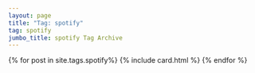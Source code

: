 ```yaml
---
layout: page
title: "Tag: spotify"
tag: spotify
jumbo_title: spotify Tag Archive
---
```


{% for post in site.tags.spotify%}
{% include card.html %}
{% endfor %}
